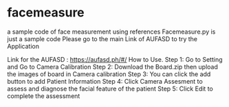# facemeasure
a sample code of face measurement using references
Facemeasure.py is just a sample code
Please go to the main Link of AUFASD to try the Application

Link for the AUFASD : https://aufasd.ph/#/
How to Use.
Step 1: Go to Setting and Go to Camera Calibration
Step 2: Download the Board.zip then upload the images of board in Camera calibration
Step 3: You can click the add button to add Patient Information
Step 4: Click Camera Assesment to assess and diagnose the facial feature of the patient
Step 5: Click Edit to complete the assessment

